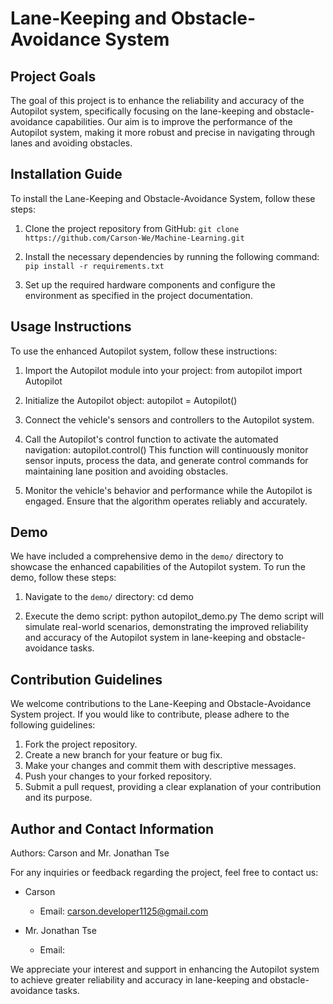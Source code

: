 # Lane-Keeping and Obstacle-Avoidance System

## Project Goals

The goal of this project is to enhance the reliability and accuracy of the Autopilot system, specifically focusing on the lane-keeping and obstacle-avoidance capabilities. Our aim is to improve the performance of the Autopilot system, making it more robust and precise in navigating through lanes and avoiding obstacles.

## Installation Guide

To install the Lane-Keeping and Obstacle-Avoidance System, follow these steps:

1. Clone the project repository from GitHub:
`git clone https://github.com/Carson-We/Machine-Learning.git`

2. Install the necessary dependencies by running the following command:
   `pip install -r requirements.txt`

3. Set up the required hardware components and configure the environment as specified in the project documentation.

## Usage Instructions

To use the enhanced Autopilot system, follow these instructions:

1. Import the Autopilot module into your project:
   from autopilot import Autopilot

2. Initialize the Autopilot object:
   autopilot = Autopilot()
  
3. Connect the vehicle's sensors and controllers to the Autopilot system.

4. Call the Autopilot's control function to activate the automated navigation:
   autopilot.control() This function will continuously monitor sensor inputs, process the data, and generate control commands for maintaining lane position and avoiding obstacles.

5. Monitor the vehicle's behavior and performance while the Autopilot is engaged. Ensure that the algorithm operates reliably and accurately.

## Demo

We have included a comprehensive demo in the `demo/` directory to showcase the enhanced capabilities of the Autopilot system. To run the demo, follow these steps:

1. Navigate to the `demo/` directory:
   cd demo

2. Execute the demo script:
   python autopilot_demo.py
   The demo script will simulate real-world scenarios, demonstrating the improved reliability and accuracy of the Autopilot system in lane-keeping and obstacle-avoidance tasks.

## Contribution Guidelines

We welcome contributions to the Lane-Keeping and Obstacle-Avoidance System project. If you would like to contribute, please adhere to the following guidelines:

1. Fork the project repository.
2. Create a new branch for your feature or bug fix.
3. Make your changes and commit them with descriptive messages.
4. Push your changes to your forked repository.
5. Submit a pull request, providing a clear explanation of your contribution and its purpose.

## Author and Contact Information

Authors: Carson and Mr. Jonathan Tse

For any inquiries or feedback regarding the project, feel free to contact us:

- Carson
  - Email: [carson.developer1125@gmail.com](mailto:carson.developer1125@gmail.com)

- Mr. Jonathan Tse
  - Email:

We appreciate your interest and support in enhancing the Autopilot system to achieve greater reliability and accuracy in lane-keeping and obstacle-avoidance tasks.
